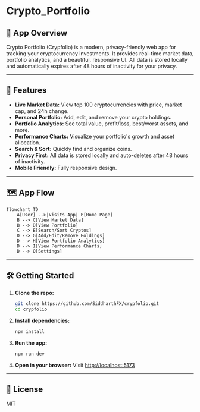 # Crypto_Portfolio

## 🚀 App Overview
Crypto Portfolio (Crypfolio) is a modern, privacy-friendly web app for tracking your cryptocurrency investments. It provides real-time market data, portfolio analytics, and a beautiful, responsive UI. All data is stored locally and automatically expires after 48 hours of inactivity for your privacy.

---

## 🌟 Features
- **Live Market Data:** View top 100 cryptocurrencies with price, market cap, and 24h change.
- **Personal Portfolio:** Add, edit, and remove your crypto holdings.
- **Portfolio Analytics:** See total value, profit/loss, best/worst assets, and more.
- **Performance Charts:** Visualize your portfolio's growth and asset allocation.
- **Search & Sort:** Quickly find and organize coins.
- **Privacy First:** All data is stored locally and auto-deletes after 48 hours of inactivity.
- **Mobile Friendly:** Fully responsive design.

---

## 🗺️ App Flow
```mermaid
flowchart TD
    A[User] -->|Visits App| B[Home Page]
    B --> C[View Market Data]
    B --> D[View Portfolio]
    C --> E[Search/Sort Cryptos]
    D --> G[Add/Edit/Remove Holdings]
    D --> H[View Portfolio Analytics]
    D --> I[View Performance Charts]
    D --> O[Settings]
```

---

## 🛠️ Getting Started
1. **Clone the repo:**
   ```bash
   git clone https://github.com/SiddharthFX/crypfolio.git
   cd crypfolio
   ```
2. **Install dependencies:**
   ```bash
   npm install
   ```
3. **Run the app:**
   ```bash
   npm run dev
   ```
4. **Open in your browser:**
   Visit [http://localhost:5173](http://localhost:5173)

---

## 📄 License
MIT
